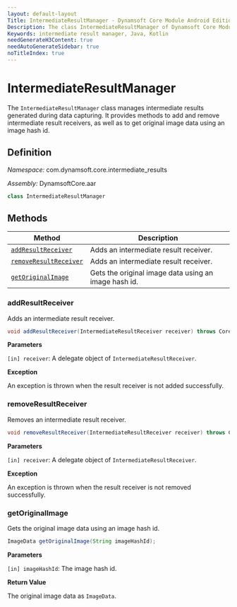 ```yaml
---
layout: default-layout
Title: IntermediateResultManager - Dynamsoft Core Module Android Edition API Reference
Description: The class IntermediateResultManager of Dynamsoft Core Module manages intermediate results generated during data capturing. It provides methods to add and remove intermediate result receivers, as well as to get original image data using an image hash id.
Keywords: intermediate result manager, Java, Kotlin
needGenerateH3Content: true
needAutoGenerateSidebar: true
noTitleIndex: true
---
```


# IntermediateResultManager

The `IntermediateResultManager` class manages intermediate results generated during data capturing. It provides methods to add and remove intermediate result receivers, as well as to get original image data using an image hash id.

## Definition

*Namespace:* com.dynamsoft.core.intermediate_results

*Assembly:* DynamsoftCore.aar

```java
class IntermediateResultManager
```

## Methods

| Method | Description |
| ------ | ----------- |
| [`addResultReceiver`](#addresultreceiver) | Adds an intermediate result receiver. |
| [`removeResultReceiver`](#removeresultreceiver) | Adds an intermediate result receiver. |
| [`getOriginalImage`](#getoriginalimage) | Gets the original image data using an image hash id. |

### addResultReceiver

Adds an intermediate result receiver.

```java
void addResultReceiver(IntermediateResultReceiver receiver) throws CoreException;
```

**Parameters**

`[in] receiver`: A delegate object of `IntermediateResultReceiver`.  

**Exception**

An exception is thrown when the result receiver is not added successfully.

### removeResultReceiver

Removes an intermediate result receiver.

```java
void removeResultReceiver(IntermediateResultReceiver receiver) throws CoreException;
```

**Parameters**

`[in] receiver`: A delegate object of `IntermediateResultReceiver`.  

**Exception**

An exception is thrown when the result receiver is not removed successfully.

### getOriginalImage

Gets the original image data using an image hash id.

```java
ImageData getOriginalImage(String imageHashId);
```

**Parameters**

`[in] imageHashId`: The image hash id.

**Return Value**

The original image data as `ImageData`.
